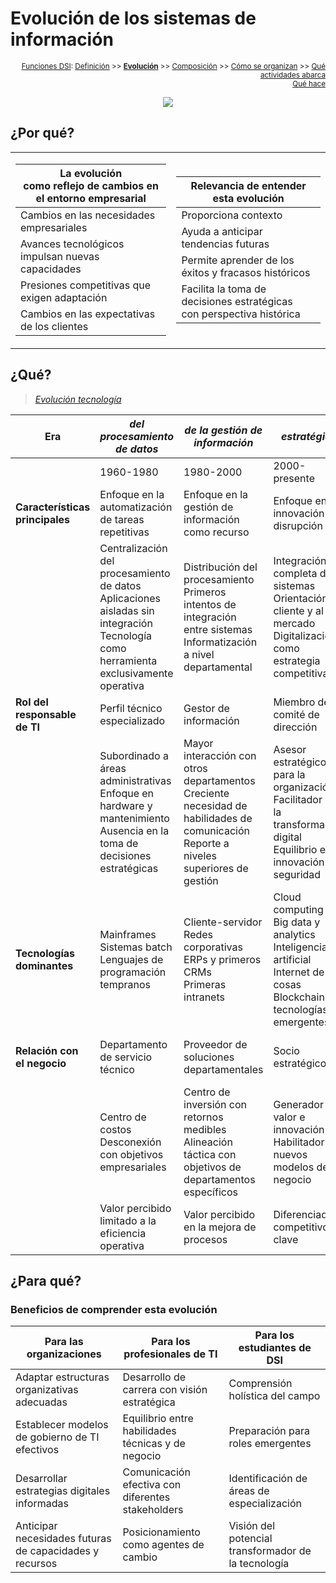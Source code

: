 # Evolución de los sistemas de información

<div align=right>

<sub>[Funciones DSI](README.md): [Definición](definicion.md) >> [**Evolución**](evolucion.md) >> [Composición](componentes.md) >> [Cómo se organizan](organizacion.md) >> [Qué actividades abarca](actividades.md)<br>
[Qué hace](elDirector.md)</sub>

</div>

<div align=center>

![](/images/Arg-Linea-de-tiempo-cuatro-decadas-2.avif)

</div>

## ¿Por qué?

<div align=center>

<table>
<tr>
<td>

|La evolución<br>como reflejo de cambios en el entorno empresarial|
|-|
|Cambios en las necesidades empresariales|
|Avances tecnológicos impulsan nuevas capacidades|
|Presiones competitivas que exigen adaptación|
|Cambios en las expectativas de los clientes|

</td>
<td>

|Relevancia de entender esta evolución|
|-|
|Proporciona contexto|
|Ayuda a anticipar tendencias futuras|
|Permite aprender de los éxitos y fracasos históricos|
|Facilita la toma de decisiones estratégicas<br>con perspectiva histórica|

</td>
</tr>
</table>

</div>

## ¿Qué?

> [*Evolución tecnología*](evolucionTecnologia.md)

|**Era**|*del procesamiento de datos*|*de la gestión de información*|*estratégica*|*Tendencias emergentes*
|-|-|-|-|-
||1960-1980|1980-2000|2000-presente|2020 en adelante
|**Características<br>principales**|Enfoque en la automatización de tareas repetitivas|Enfoque en la gestión de información como recurso|Enfoque en la innovación y disrupción
||Centralización del procesamiento de datos<br>Aplicaciones aisladas sin integración<br>Tecnología como herramienta exclusivamente operativa|Distribución del procesamiento<br>Primeros intentos de integración entre sistemas<br>Informatización a nivel departamental|Integración completa de sistemas<br>Orientación al cliente y al mercado<br>Digitalización como estrategia competitiva|Organizaciones basadas en datos<br>Hiperautomatización e IA avanzada<br>Modelos de negocio completamente digitales<br>Sostenibilidad tecnológica
|**Rol del<br>responsable<br>de TI**|Perfil técnico especializado|Gestor de información|Miembro del comité de dirección|Múltiples roles especializados (CIO, CDO, CISO)
||Subordinado a áreas administrativas<br>Enfoque en hardware y mantenimiento<br>Ausencia en la toma de decisiones estratégicas|Mayor interacción con otros departamentos<br>Creciente necesidad de habilidades de comunicación<br>Reporte a niveles superiores de gestión|Asesor estratégico para la organización<br>Facilitador de la transformación digital<br>Equilibrio entre innovación y seguridad|Enfoque en ética y gobernanza de datos<br>Liderazgo en transformación organizacional<br>Gestión de ecosistemas tecnológicos complejos
|**Tecnologías<br>dominantes**|Mainframes<br>Sistemas batch<br>Lenguajes de programación tempranos|Cliente-servidor<br>Redes corporativas<br>ERPs y primeros CRMs<br>Primeras intranets|Cloud computing<br>Big data y analytics<br>Inteligencia artificial<br>Internet de las cosas<br>Blockchain y tecnologías emergentes|IA generativa<br>Metaverso y espacios virtuales<br>Computación cuántica<br>Tecnologías sostenibles
|**Relación con<br>el negocio**|Departamento de servicio técnico|Proveedor de soluciones departamentales|Socio estratégico|Negocio y tecnología completamente integrados|
||Centro de costos<br>Desconexión con objetivos empresariales|Centro de inversión con retornos medibles<br>Alineación táctica con objetivos de departamentos específicos|Generador de valor e innovación<br>Habilitador de nuevos modelos de negocio|Democratización de las decisiones tecnológicas<br>Cultura digital transversal<br>TI como motor principal de innovación
||Valor percibido limitado a la eficiencia operativa|Valor percibido en la mejora de procesos|Diferenciador competitivo clave||

## ¿Para qué?

### Beneficios de comprender esta evolución

<div align=center>

|Para las organizaciones|Para los profesionales de TI|Para los estudiantes de DSI|
|-|-|-|
|Adaptar estructuras organizativas adecuadas|Desarrollo de carrera con visión estratégica|Comprensión holística del campo|
|Establecer modelos de gobierno de TI efectivos|Equilibrio entre habilidades técnicas y de negocio|Preparación para roles emergentes|
|Desarrollar estrategias digitales informadas|Comunicación efectiva con diferentes stakeholders|Identificación de áreas de especialización|
|Anticipar necesidades futuras de capacidades y recursos|Posicionamiento como agentes de cambio|Visión del potencial transformador de la tecnología|

</div>
